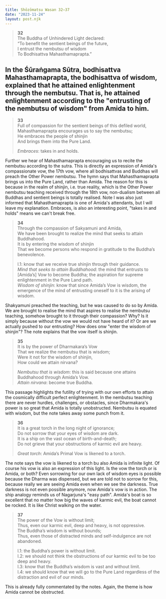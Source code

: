 ```yaml
---
title: Shōzōmatsu Wasan 32–37
date: "2023-11-24"
layout: post.njk
---
```


> **32**  
> The Buddha of Unhindered Light declared:  
> “To benefit the sentient beings of the future,  
> I entrust the nembutsu of wisdom  
> To Bodhisattva Mahasthamaprapta.”  

In the Śūraṅgama Sūtra, bodhisattva Mahasthamaprapta, the bodhisattva of wisdom, explained that he attained enlightenment through the nembutsu. That is, he attained enlightenment according to the "entrusting of the nembutsu of wisdom" from Amida to him.
---

> **33**  
> Full of compassion for the sentient beings of this defiled world,  
> Mahasthamaprapta encourages us to say the nembutsu;  
> He embraces the people of shinjin  
> And brings them into the Pure Land.  
> 
> *Embraces*: takes in and holds.

Further we hear of Mahasthamaprapta encouraging us to recite the nembutsu according to the sutra. This is directly an expression of Amida's compassionate vow, the 17th vow, where all bodhisattvas and Buddhas will preach the Other Power nembutsu. The hymn says that Mahasthamaprapta brings us into the Pure Land, rather than Amida. The reason for this is because in the realm of shinjin, i.e. true reality, which is the Other Power nembutsu teaching received through the 18th vow, non-dualism between all Buddhas and sentient beings is totally realised. Note I was also just informed that Mahasthamaprapta is one of Amida's attendants, but I will leave my explanation. Embraces, is also an interesting point, "takes in and holds" means we can't break free.

> **34**  
> Through the compassion of Sakyamuni and Amida,  
> We have been brought to realize the mind that seeks to attain Buddhahood.  
> It is by entering the wisdom of shinjin  
> That we become persons who respond in gratitude to the Buddha’s benevolence.  
>   
> l.1: know that we receive true shinjin through their guidance.  
> *Mind that seeks to attain Buddhahood*: the mind that entrusts to [Amida’s] Vow to become Buddha; the aspiration for supreme enlightenment in the Pure Land path.  
> *Wisdom of shinjin*: know that since Amida’s Vow is wisdom, the emergence of the mind of entrusting oneself to it is the arising of wisdom.  

Shakyamuni preached the teaching, but he was caused to do so by Amida. We are brought to realise the mind that aspires to realise the nembutsu teaching, somehow brought to it through their compassion? Why? Is it simply because without the vow we would not have heard of it? Or are we actually pushed to our entrusting? How does onw "enter the wisdom of shinjin"? The note explains that the vow itself is shinjin.

> **35**  
> It is by the power of Dharmakara’s Vow  
> That we realize the nembutsu that is wisdom;  
> Were it not for the wisdom of shinjin,  
> How could we attain nirvana?  
>   
> *Nembutsu that is wisdom*: this is said because one attains Buddhahood through Amida’s Vow.  
> *Attain nirvana*: become true Buddha.  

This passage highlights the futility of trying with our own efforts to attain the cosmically difficult perfect enlightenment. In the nembutsu teaching there are never hurdles, challenges, or obstacles, since Dharmakara's power is so great that Amida is totally unobstructed. Nembutsu is equated with wisdom, but the note takes away some punch from it.

> **36**  
> It is a great torch in the long night of ignorance;  
> Do not sorrow that your eyes of wisdom are dark.  
> It is a ship on the vast ocean of birth-and-death;  
> Do not grieve that your obstructions of karmic evil are heavy.  
>   
> *Great torch*: Amida’s Primal Vow is likened to a torch.  

The note says the vow is likened to a torch bu also Amida is infinite light. Of course his vow is also an expression of this light. Is the vow the torch or is Amida, or both? Even sorrowing for our own lack of wisdom eyes is possible because the Dharma was dispensed, but we are told not to sorrow for this, because really we are seeing Amida even when we see the darkness. True darkness is not even possible anymore, now Amida's vow is in action. The ship analogy reminds us of Nagarjuna's "easy path". Amida's boat is so excellent that no matter how big the waves of karmic evil, the boat cannot be rocked. It is like Christ walking on the water.

> **37**  
> The power of the Vow is without limit;  
> Thus, even our karmic evil, deep and heavy, is not oppressive.  
> The Buddha’s wisdom is without bounds;  
> Thus, even those of distracted minds and self-indulgence are not abandoned.  
>   
> l.1: the Buddha’s power is without limit.  
> l.2: we should not think the obstructions of our karmic evil to be too deep and heavy.  
> l.3: know that the Buddha’s wisdom is vast and without limit.  
> l.4: we should know that we will go to the Pure Land regardless of the distraction and evil of our minds.  

This is already fully commentated by the notes. Again, the theme is how Amida cannot be obstructed.